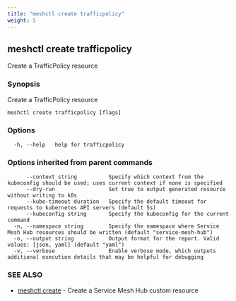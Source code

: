 ```yaml
---
title: "meshctl create trafficpolicy"
weight: 5
---
```

## meshctl create trafficpolicy

Create a TrafficPolicy resource

### Synopsis

Create a TrafficPolicy resource

```
meshctl create trafficpolicy [flags]
```

### Options

```
  -h, --help   help for trafficpolicy
```

### Options inherited from parent commands

```
      --context string          Specify which context from the kubeconfig should be used; uses current context if none is specified
      --dry-run                 Set true to output generated resource without writing to k8s
      --kube-timeout duration   Specify the default timeout for requests to kubernetes API servers (default 5s)
      --kubeconfig string       Specify the kubeconfig for the current command
  -n, --namespace string        Specify the namespace where Service Mesh Hub resources should be written (default "service-mesh-hub")
  -o, --output string           Output format for the report. Valid values: [json, yaml] (default "yaml")
  -v, --verbose                 Enable verbose mode, which outputs additional execution details that may be helpful for debugging
```

### SEE ALSO

* [meshctl create](../meshctl_create)	 - Create a Service Mesh Hub custom resource

